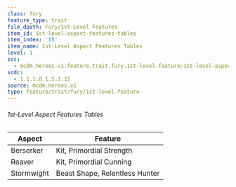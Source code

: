 ```yaml
---
class: fury
feature_type: trait
file_dpath: Fury/1st-Level Features
item_id: 1st-level-aspect-features-tables
item_index: '15'
item_name: 1st-Level Aspect Features Tables
level: 1
scc:
  - mcdm.heroes.v1:feature.trait.fury.1st-level-feature:1st-level-aspect-features-tables
scdc:
  - 1.1.1:8.1.5.1:15
source: mcdm.heroes.v1
type: feature/trait/fury/1st-level-feature
---
```


###### 1st-Level Aspect Features Tables

| Aspect     | Feature                        |
| ---------- | ------------------------------ |
| Berserker  | Kit, Primordial Strength       |
| Reaver     | Kit, Primordial Cunning        |
| Stormwight | Beast Shape, Relentless Hunter |
